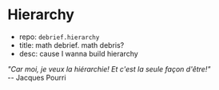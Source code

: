 # Hierarchy

- repo: `debrief.hierarchy`
- title: math debrief. math debris?
- desc: cause I wanna build hierarchy


*"Car moi, je veux la hiérarchie! Et c'est la seule façon d'être!"*    
-- Jacques Pourri
